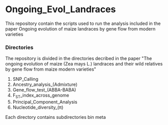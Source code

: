 # Ongoing_Evol_Landraces
This repository contain the scripts used to  run the analysis included in the paper Ongoing evolution of maize landraces by gene flow from modern varieties

### Directories
The repository is divided in the directories decribed in the paper "The ongoing evolution of maize (Zea mays L.) landraces and their wild relatives by gene flow from maize modern varieties"

1) SNP_Calling
2) Ancestry_analysis_(Admixture)
3) Gene_flow_test_(ABBA-BABA)
4) F<sub>ST</sub>_index_across_genome
5) Principal_Component_Analysis
6) Nucleotide_diversity_(π)

Each directory contains subdirectories
bin
meta
